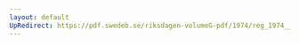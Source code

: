 ```yaml
---
layout: default
UpRedirect: https://pdf.swedeb.se/riksdagen-volumeG-pdf/1974/reg_1974__reg_01/reg_1974__reg_01_0101.pdf
---
```

